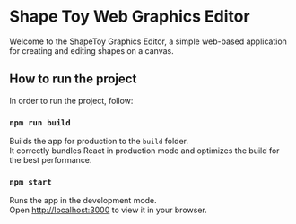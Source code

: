 # Shape Toy Web Graphics Editor

Welcome to the ShapeToy Graphics Editor, a simple web-based application for creating and editing shapes on a canvas.



## How to run the project

In order to run the project, follow:

### `npm run build`

Builds the app for production to the `build` folder.\
It correctly bundles React in production mode and optimizes the build for the best performance.

### `npm start`

Runs the app in the development mode.\
Open [http://localhost:3000](http://localhost:3000) to view it in your browser.


